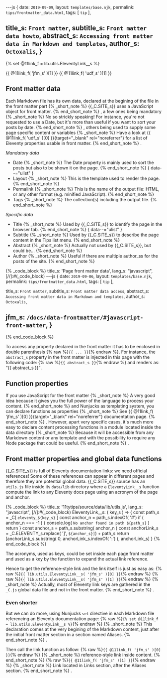 ---js
{
  date:      `2019-09-09`,
  layout:    `templates/base.njk`,
  permalink: `tips/frontmatter_data.html`,
  tags:      [ `tip` ],

  title_s:    `Front matter`,
  subtitle_s: `Front matter data howto`,
  abstract_s: `Accessing front matter data in Markdown and templates`,
  author_s:   `Octoxalis`,
}
---
[comment]: # (======== Aliases ========)
{% set @11link_f = lib.utils.EleventyLink__s %}

[comment]: # (======== Links ========)
{{ @11link_f( 'jfm_s' )[1] }}
{{ @11link_f( 'udf_s' )[1] }}

[comment]: # (======== Post ========)
## Front matter data

Each Markdown file has its own data, declared at the begining of the file in the front matter part
{% _short_note %}
{{_C.SITE_s}} uses a JavaScript object for front matter.
{% end_short_note %}
, a few ones being mandatory
{% _short_note %}
No so strickly speaking! For instance, you're not requested to use a Date, but it's more than useful if you want to sort your posts by date.
{% end_short_note %}
, others being used to supply some page specific content or variables
{% _short_note %}
Have a look at {{ @11link_f( 'udf_s' )[0] }}{target="_blank" rel="noreferrer"} for a list of Eleventy properties usable in front matter.
{% end_short_note %}
.

*Mandatory data*
+ Date
{% _short_note %}
The Date property is mainly used to sort the posts but also to be shown it on the page.
{% end_short_note %}
{ data--="ulist" }
+ Layout
{% _short_note %}
This is the template used to render the page.
{% end_short_note %}
+ Permalink
{% _short_note %}
This is the name of the output file: HTML, or any other format (e.g. minified JavaScript).
{% end_short_note %}
+ Tags
{% _short_note %}
The collection(s) including the output file.
{% end_short_note %}


*Specific data*
+ Title
{% _short_note %}
Used by {{_C.SITE_s}} to identify the page in the browser tab.
{% end_short_note %}
{ data--="ulist" }
+ Subtitle
{% _short_note %}
Used by {{_C.SITE_s}} to describe the page content in the Tips list menu.
{% end_short_note %}
+ Abstract
{% _short_note %}
Actually not used by {{_C.SITE_s}}, but could be...
{% end_short_note %}
+ Author
{% _short_note %}
Useful if there are multiple author_ss for the posts of the site.
{% end_short_note %}

{% _code_block %}
    title_s: 'Page front matter data',
    lang_s: "javascript",
[//]:#(_code_block)
---js
{
  date:      `2019-09-06`,
  layout:    `templates/base.njk`,
  permalink: `tips/frontmatter_data.html`,
  tags:      [ `tip` ],

  title_s:     `Front matter`,
  subtitle_s:  `Front matter data access`,
  abstract_s:  `Accessing front matter data in Markdown and templates`,
  author_s:    `Octoxalis`,

  jfm_s: `/docs/data-frontmatter/#javascript-front-matter`,
}
---
{% end_code_block %}

To access any property declared in the front matter it has to be enclosed in double parenthesis {% raw %}`{{ ... }}`{% endraw %}. For instance, the `abstract_s` property in the front matter is injected in this page with the following code: {% raw %}`{{ abstract_s }}`{% endraw %} and renders as:<br>
<q>{{ abstract_s }}</q>.

## Function properties

If you use JavaScript for the front matter
{% _short_note %}
A very good idea because it gives you the full power of the language to process your content.
{% end_short_note %}
and Nunjucks as templating system, you can declare functions as properties
{% _short_note %}
See {{ @11link_f( 'jfm_s' )[0] }}{target="_blank" rel="noreferrer"} documentation page.
{% end_short_note %}
. However, apart very specific cases, it's much more easy to declare content processing functions in a module located inside the data directory
{% _short_note %}
Because it will be accessible from any Markdown content or any template and with the possibility to require any Node package that could be useful.
{% end_short_note %}
.

[comment]: # (======== ## Front matter variables ========)

## Front matter properties and global data functions

{{_C.SITE_s}} is full of Eleventy documentation links: we need official references! Some of these references can appear in different pages and therefore they are potential global data. {{_C.SITE_s}} source has an `utils.js` file inside its `data/lib` directory where a `EleventyLink__s` function compute the link to any Eleventy docs page using an acronym of the page and anchor.

{% _code_block %}
    title_s: '11tytips/source/data/lib/utils.js',
    lang_s: "javascript",
[//]:#(_code_block)
EleventyLink__s: ( key_s ) =>
{
  const path_s = _C[ `eleventy_${key_s}` ]
  const anchor_n = path_s.indexOf( '#')
  if ( anchor_n === -1 )
  {
    console.log( `No anchor found in path ${path_s}` )
    return
  }
  const anchor_s = path_s.substring( anchor_n )
  const anchorLink_s = _C.ELEVENTY_s.replace( ']', `${anchor_s}]`) + path_s
  return [anchorLink_s.substring( 0, anchorLink_s.indexOf( ':') ), anchorLink_s]
}
{% end_code_block %}

The acronyms, used as keys, could be set inside each page front matter and used as a key by the function to expand the actual link reference.

Hence to get the reference-style link and the link itself is just as easy as:
{% raw %}`{{ lib.utils.EleventyLink__s( 'jfm_s' )[0] }}`{% endraw %}
{% raw %}`{{ lib.utils.EleventyLink__s( 'jfm_s' )[1] }}`{% endraw %}
{% _short_note %}
Actually, most of Eleventy link keys are gathered in the `_C.js` global data file and not in the front matter.
{% end_short_note %}
.

### Even shorter

But we can do more, using Nunjucks `set` directive in each Markdown file referencing an Eleventy documentation page:
{% raw %}`{% set @11link_f = lib.utils.EleventyLink__s %}`{% endraw %}
{% _short_note %}
This declaration comes at the very begining of the Markdown content, just after the initial front matter section in a section named Aliases.
{% end_short_note %}
.

Then call the link function as follow:
{% raw %}`{{ @11link_f( 'jfm_s' )[0] }}`{% endraw %}
{% _short_note %}
reference-style link inside content.
{% end_short_note %}
{% raw %}`{{ @11link_f( 'jfm_s' )[1] }}`{% endraw %}
{% _short_note %}
Link located in Links section, after the Aliases section.
{% end_short_note %}
.
